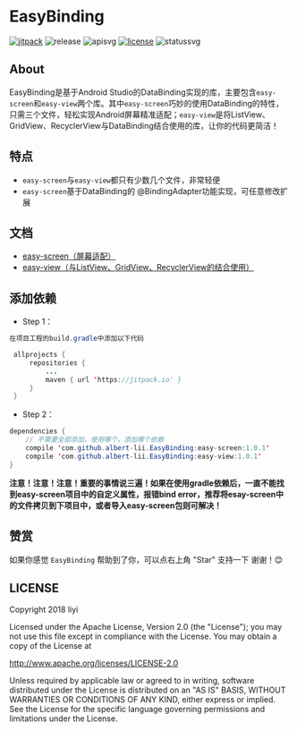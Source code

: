 # EasyBinding
[![jitpack][jitpacksvg]][jitpack] ![release][releasesvg] ![apisvg] [![license][licensesvg]][license] ![statussvg]

## About
EasyBinding是基于Android Studio的DataBinding实现的库，主要包含`easy-screen`和`easy-view`两个库。其中`easy-screen`巧妙的使用DataBinding的特性，只需三个文件，轻松实现Android屏幕精准适配；`easy-view`是将ListView、GridView、RecyclerView与DataBinding结合使用的库，让你的代码更简洁！

## 特点
- `easy-screen`与`easy-view`都只有少数几个文件，非常轻便
- `easy-screen`基于DataBinding的 @BindingAdapter功能实现，可任意修改扩展

## 文档
- [easy-screen（屏幕适配）][easy-screen]
- [easy-view（与ListView、GridView、RecyclerView的结合使用）][easy-screen]

## 添加依赖
- Step 1：  
```Java
在项目工程的build.gradle中添加以下代码

 allprojects {
     repositories {
         ...
         maven { url 'https://jitpack.io' }
     }
 }
```
- Step 2：  
```Java
dependencies {
    // 不需要全部添加，使用哪个，添加哪个依赖
    compile 'com.github.albert-lii.EasyBinding:easy-screen:1.0.1'
    compile 'com.github.albert-lii.EasyBinding:easy-view:1.0.1'
}
```
**注意！注意！注意！重要的事情说三遍！如果在使用gradle依赖后，一直不能找到easy-screen项目中的自定义属性，报错bind error，推荐将esay-screen中的文件拷贝到下项目中，或者导入easy-screen包则可解决！**

## 赞赏
如果你感觉 `EasyBinding` 帮助到了你，可以点右上角 "Star" 支持一下 谢谢！:blush:

## LICENSE
Copyright 2018 liyi

Licensed under the Apache License, Version 2.0 (the "License");
you may not use this file except in compliance with the License.
You may obtain a copy of the License at

   http://www.apache.org/licenses/LICENSE-2.0

Unless required by applicable law or agreed to in writing, software
distributed under the License is distributed on an "AS IS" BASIS,
WITHOUT WARRANTIES OR CONDITIONS OF ANY KIND, either express or implied.
See the License for the specific language governing permissions and
limitations under the License.



[jitpacksvg]:https://jitpack.io/v/albert-lii/EasyBinding.svg
[jitpack]:https://jitpack.io/#albert-lii/EasyBinding
[releasesvg]: https://img.shields.io/badge/release-v1.0.1-0f80c1.svg
[apisvg]: https://img.shields.io/badge/API-9+-brightgreen.svg
[licensesvg]: https://img.shields.io/badge/License-Apache--2.0-0f80c1.svg
[license]:http://www.apache.org/licenses/LICENSE-2.0
[statussvg]:https://img.shields.io/librariesio/github/phoenixframework/phoenix.svg

[easy-screen]:https://github.com/albert-lii/EasyBinding/blob/master/easy-screen/README.md
